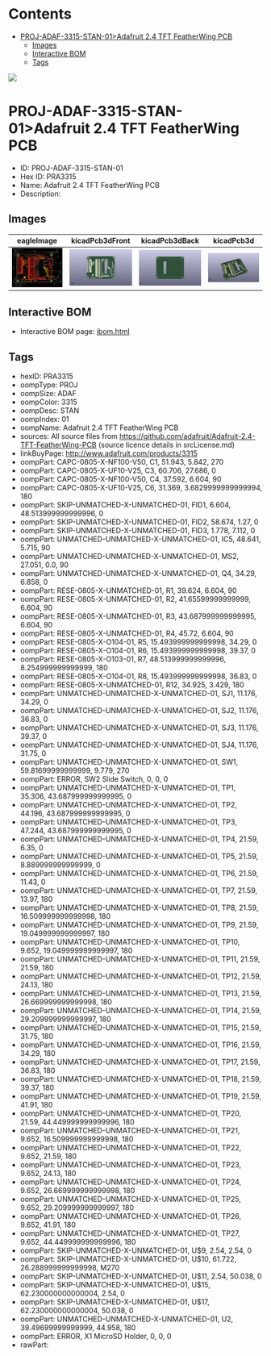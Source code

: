 



Contents
========

* [PROJ-ADAF-3315-STAN-01>Adafruit 2.4 TFT FeatherWing PCB](#proj-adaf-3315-stan-01adafruit-24-tft-featherwing-pcb)
	* [Images](#images)
	* [Interactive BOM](#interactive-bom)
	* [Tags](#tags)
  
![][im]
# PROJ-ADAF-3315-STAN-01>Adafruit 2.4 TFT FeatherWing PCB

- ID: PROJ-ADAF-3315-STAN-01
- Hex ID: PRA3315
- Name: Adafruit 2.4 TFT FeatherWing PCB
- Description: 

## Images
  
  

|eagleImage|kicadPcb3dFront|kicadPcb3dBack|kicadPcb3d|
| :---: | :---: | :---: | :---: |
|[![eagleImage](eagleImage_140.png)](eagleImage_600.png)|[![kicadPcb3dFront](kicadPcb3dFront_140.png)](kicadPcb3dFront_600.png)|[![kicadPcb3dBack](kicadPcb3dBack_140.png)](kicadPcb3dBack_600.png)|[![kicadPcb3d](kicadPcb3d_140.png)](kicadPcb3d_600.png)|

## Interactive BOM

- Interactive BOM page: [ibom.html](kicad/bom/ibom.html)

## Tags

- hexID: PRA3315
- oompType: PROJ
- oompSize: ADAF
- oompColor: 3315
- oompDesc: STAN
- oompIndex: 01
- oompName: Adafruit 2.4 TFT FeatherWing PCB
- sources: All source files from https://github.com/adafruit/Adafruit-2.4-TFT-FeatherWing-PCB (source licence details in srcLicense.md)
- linkBuyPage: http://www.adafruit.com/products/3315
- oompPart: CAPC-0805-X-NF100-V50, C1, 51.943, 5.842, 270
- oompPart: CAPC-0805-X-UF10-V25, C3, 60.706, 27.686, 0
- oompPart: CAPC-0805-X-NF100-V50, C4, 37.592, 6.604, 90
- oompPart: CAPC-0805-X-UF10-V25, C6, 31.369, 3.6829999999999994, 180
- oompPart: SKIP-UNMATCHED-X-UNMATCHED-01, FID1, 6.604, 48.513999999999996, 0
- oompPart: SKIP-UNMATCHED-X-UNMATCHED-01, FID2, 58.674, 1.27, 0
- oompPart: SKIP-UNMATCHED-X-UNMATCHED-01, FID3, 1.778, 7.112, 0
- oompPart: UNMATCHED-UNMATCHED-X-UNMATCHED-01, IC5, 48.641, 5.715, 90
- oompPart: UNMATCHED-UNMATCHED-X-UNMATCHED-01, MS2, 27.051, 0.0, 90
- oompPart: UNMATCHED-UNMATCHED-X-UNMATCHED-01, Q4, 34.29, 6.858, 0
- oompPart: RESE-0805-X-UNMATCHED-01, R1, 39.624, 6.604, 90
- oompPart: RESE-0805-X-UNMATCHED-01, R2, 41.65599999999999, 6.604, 90
- oompPart: RESE-0805-X-UNMATCHED-01, R3, 43.687999999999995, 6.604, 90
- oompPart: RESE-0805-X-UNMATCHED-01, R4, 45.72, 6.604, 90
- oompPart: RESE-0805-X-O104-01, R5, 15.493999999999998, 34.29, 0
- oompPart: RESE-0805-X-O104-01, R6, 15.493999999999998, 39.37, 0
- oompPart: RESE-0805-X-O103-01, R7, 48.513999999999996, 8.254999999999999, 180
- oompPart: RESE-0805-X-O104-01, R8, 15.493999999999998, 36.83, 0
- oompPart: RESE-0805-X-UNMATCHED-01, R12, 34.925, 3.429, 180
- oompPart: UNMATCHED-UNMATCHED-X-UNMATCHED-01, SJ1, 11.176, 34.29, 0
- oompPart: UNMATCHED-UNMATCHED-X-UNMATCHED-01, SJ2, 11.176, 36.83, 0
- oompPart: UNMATCHED-UNMATCHED-X-UNMATCHED-01, SJ3, 11.176, 39.37, 0
- oompPart: UNMATCHED-UNMATCHED-X-UNMATCHED-01, SJ4, 11.176, 31.75, 0
- oompPart: UNMATCHED-UNMATCHED-X-UNMATCHED-01, SW1, 59.81699999999999, 9.779, 270
- oompPart: ERROR, SW2 Slide Switch, 0, 0, 0
- oompPart: UNMATCHED-UNMATCHED-X-UNMATCHED-01, TP1, 35.306, 43.687999999999995, 0
- oompPart: UNMATCHED-UNMATCHED-X-UNMATCHED-01, TP2, 44.196, 43.687999999999995, 0
- oompPart: UNMATCHED-UNMATCHED-X-UNMATCHED-01, TP3, 47.244, 43.687999999999995, 0
- oompPart: UNMATCHED-UNMATCHED-X-UNMATCHED-01, TP4, 21.59, 6.35, 0
- oompPart: UNMATCHED-UNMATCHED-X-UNMATCHED-01, TP5, 21.59, 8.889999999999999, 0
- oompPart: UNMATCHED-UNMATCHED-X-UNMATCHED-01, TP6, 21.59, 11.43, 0
- oompPart: UNMATCHED-UNMATCHED-X-UNMATCHED-01, TP7, 21.59, 13.97, 180
- oompPart: UNMATCHED-UNMATCHED-X-UNMATCHED-01, TP8, 21.59, 16.509999999999998, 180
- oompPart: UNMATCHED-UNMATCHED-X-UNMATCHED-01, TP9, 21.59, 19.049999999999997, 180
- oompPart: UNMATCHED-UNMATCHED-X-UNMATCHED-01, TP10, 9.652, 19.049999999999997, 180
- oompPart: UNMATCHED-UNMATCHED-X-UNMATCHED-01, TP11, 21.59, 21.59, 180
- oompPart: UNMATCHED-UNMATCHED-X-UNMATCHED-01, TP12, 21.59, 24.13, 180
- oompPart: UNMATCHED-UNMATCHED-X-UNMATCHED-01, TP13, 21.59, 26.669999999999998, 180
- oompPart: UNMATCHED-UNMATCHED-X-UNMATCHED-01, TP14, 21.59, 29.209999999999997, 180
- oompPart: UNMATCHED-UNMATCHED-X-UNMATCHED-01, TP15, 21.59, 31.75, 180
- oompPart: UNMATCHED-UNMATCHED-X-UNMATCHED-01, TP16, 21.59, 34.29, 180
- oompPart: UNMATCHED-UNMATCHED-X-UNMATCHED-01, TP17, 21.59, 36.83, 180
- oompPart: UNMATCHED-UNMATCHED-X-UNMATCHED-01, TP18, 21.59, 39.37, 180
- oompPart: UNMATCHED-UNMATCHED-X-UNMATCHED-01, TP19, 21.59, 41.91, 180
- oompPart: UNMATCHED-UNMATCHED-X-UNMATCHED-01, TP20, 21.59, 44.449999999999996, 180
- oompPart: UNMATCHED-UNMATCHED-X-UNMATCHED-01, TP21, 9.652, 16.509999999999998, 180
- oompPart: UNMATCHED-UNMATCHED-X-UNMATCHED-01, TP22, 9.652, 21.59, 180
- oompPart: UNMATCHED-UNMATCHED-X-UNMATCHED-01, TP23, 9.652, 24.13, 180
- oompPart: UNMATCHED-UNMATCHED-X-UNMATCHED-01, TP24, 9.652, 26.669999999999998, 180
- oompPart: UNMATCHED-UNMATCHED-X-UNMATCHED-01, TP25, 9.652, 29.209999999999997, 180
- oompPart: UNMATCHED-UNMATCHED-X-UNMATCHED-01, TP26, 9.652, 41.91, 180
- oompPart: UNMATCHED-UNMATCHED-X-UNMATCHED-01, TP27, 9.652, 44.449999999999996, 180
- oompPart: SKIP-UNMATCHED-X-UNMATCHED-01, U$9, 2.54, 2.54, 0
- oompPart: SKIP-UNMATCHED-X-UNMATCHED-01, U$10, 61.722, 26.288999999999998, M270
- oompPart: SKIP-UNMATCHED-X-UNMATCHED-01, U$11, 2.54, 50.038, 0
- oompPart: SKIP-UNMATCHED-X-UNMATCHED-01, U$15, 62.230000000000004, 2.54, 0
- oompPart: SKIP-UNMATCHED-X-UNMATCHED-01, U$17, 62.230000000000004, 50.038, 0
- oompPart: UNMATCHED-UNMATCHED-X-UNMATCHED-01, U2, 39.49699999999999, 44.958, 180
- oompPart: ERROR, X1 MicroSD Holder, 0, 0, 0
- rawPart: 



[im]: kicadPcb3d_450.png
